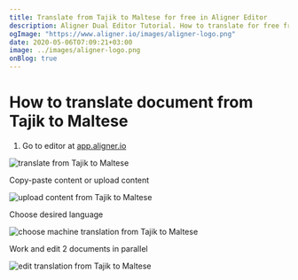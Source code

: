 ```yaml
---
title: Translate from Tajik to Maltese for free in Aligner Editor
description: Aligner Dual Editor Tutorial. How to translate for free from Tajik to Maltese. Aligner is multilingual document management platform. 
ogImage: "https://www.aligner.io/images/aligner-logo.png"
date: 2020-05-06T07:09:21+03:00
image: ../images/aligner-logo.png
onBlog: true
---
```


# How to translate document from Tajik to Maltese

1. Go to editor at [app.aligner.io](https://app.aligner.io "Aligner App web page")

![translate from Tajik to Maltese](../aligner-blank-editor.png "translate from Tajik to Maltese")

Copy-paste content or upload content

![upload content from Tajik to Maltese](../aligner-uploaded-document.png "upload content from Tajik to Maltese")

Choose desired language

![choose machine translation from Tajik to Maltese](../aligner-language-dropdown.png "choose machine translation from Tajik to Maltese")

Work and edit 2 documents in parallel

![edit translation from Tajik to Maltese](../aligner-double-sitded-editor.png "edit translation from Tajik to Maltese")

